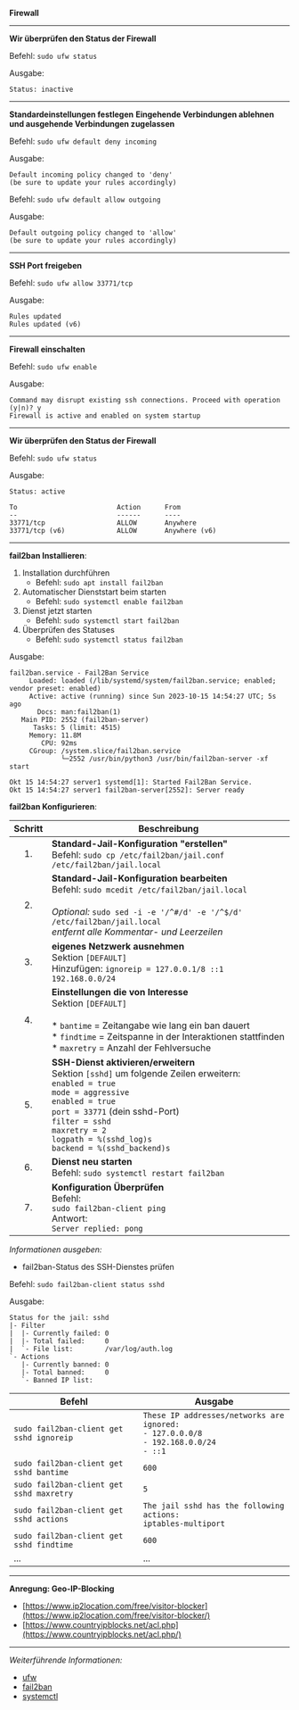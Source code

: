 **Firewall**

---

**Wir überprüfen den Status der Firewall**

Befehl: ```sudo ufw status```

Ausgabe:
```
Status: inactive
```

---

**Standardeinstellungen festlegen**
**Eingehende Verbindungen ablehnen und ausgehende Verbindungen zugelassen**

Befehl: ```sudo ufw default deny incoming```

Ausgabe:
```
Default incoming policy changed to 'deny'
(be sure to update your rules accordingly)
```

Befehl: ```sudo ufw default allow outgoing```

Ausgabe:
```
Default outgoing policy changed to 'allow'
(be sure to update your rules accordingly)
```

---

**SSH Port freigeben**

Befehl: ```sudo ufw allow 33771/tcp```

Ausgabe:
```
Rules updated
Rules updated (v6)
```

---

**Firewall einschalten**

Befehl: ```sudo ufw enable```

Ausgabe:
```
Command may disrupt existing ssh connections. Proceed with operation (y|n)? y
Firewall is active and enabled on system startup
```

---

**Wir überprüfen den Status der Firewall**

Befehl: ```sudo ufw status```

Ausgabe:
```
Status: active

To                         Action      From
--                         ------      ----
33771/tcp                  ALLOW       Anywhere
33771/tcp (v6)             ALLOW       Anywhere (v6)
```

---

**fail2ban Installieren**:

1. Installation durchführen
   * Befehl: ```sudo apt install fail2ban```
2. Automatischer Dienststart beim starten
   * Befehl: ```sudo systemctl enable fail2ban```
3. Dienst jetzt starten
   * Befehl: ```sudo systemctl start fail2ban```
4. Überprüfen des Statuses
   * Befehl: ```sudo systemctl status fail2ban```

Ausgabe:
```
fail2ban.service - Fail2Ban Service
     Loaded: loaded (/lib/systemd/system/fail2ban.service; enabled; vendor preset: enabled)
     Active: active (running) since Sun 2023-10-15 14:54:27 UTC; 5s ago
       Docs: man:fail2ban(1)
   Main PID: 2552 (fail2ban-server)
      Tasks: 5 (limit: 4515)
     Memory: 11.8M
        CPU: 92ms
     CGroup: /system.slice/fail2ban.service
             └─2552 /usr/bin/python3 /usr/bin/fail2ban-server -xf start

Okt 15 14:54:27 server1 systemd[1]: Started Fail2Ban Service.
Okt 15 14:54:27 server1 fail2ban-server[2552]: Server ready
```

**fail2ban Konfigurieren**:

| Schritt | Beschreibung |
| :-----: | ------------ |
| 1.      | **Standard-Jail-Konfiguration "erstellen"**<br/>Befehl: ```sudo cp /etc/fail2ban/jail.conf /etc/fail2ban/jail.local```                                                                                                                                                                                                                |
| 2.      | **Standard-Jail-Konfiguration bearbeiten**<br/>Befehl: ```sudo mcedit /etc/fail2ban/jail.local```<br/><br/>_Optional:_ ```sudo sed -i -e '/^#/d' -e '/^$/d' /etc/fail2ban/jail.local```<br/>_entfernt alle Kommentar- und Leerzeilen_                                                                                                 |
| 3.      | **eigenes Netzwerk ausnehmen**<br/>Sektion ```[DEFAULT]```<br/>Hinzufügen: ```ignoreip = 127.0.0.1/8 ::1 192.168.0.0/24```                                                                                                                                                                                                            |
| 4.      | **Einstellungen die von Interesse**<br/>Sektion ```[DEFAULT]```<br/><br/>* ```bantime``` = Zeitangabe wie lang ein ban dauert<br/>* ```findtime``` = Zeitspanne in der Interaktionen stattfinden<br/>* ```maxretry``` = Anzahl der Fehlversuche                                                                                       |
| 5.      | **SSH-Dienst aktivieren/erweitern**<br/>Sektion ```[sshd]``` um folgende Zeilen erweitern:<br/>```enabled = true```<br/>```mode = aggressive```<br/>```enabled = true```<br/>```port = 33771``` (dein sshd-Port)<br/>```filter = sshd```<br/>```maxretry = 2```<br/>```logpath = %(sshd_log)s```<br/>```backend = %(sshd_backend)s``` |
| 6.      | **Dienst neu starten**<br/>Befehl: ```sudo systemctl restart fail2ban```                                                                                                                                                                                                                                                              |
| 7.      | **Konfiguration Überprüfen**<br/>Befehl:<br/>```sudo fail2ban-client ping```<br/>Antwort:<br/>```Server replied: pong```                                                                                                                                                                                                              |

_Informationen ausgeben:_

* fail2ban-Status des SSH-Dienstes prüfen

Befehl: ```sudo fail2ban-client status sshd```

Ausgabe:
```
Status for the jail: sshd
|- Filter
|  |- Currently failed: 0
|  |- Total failed:     0
|  `- File list:        /var/log/auth.log
`- Actions
   |- Currently banned: 0
   |- Total banned:     0
   `- Banned IP list:
```

| Befehl | Ausgabe |
| ------ | ------- |
| ```sudo fail2ban-client get sshd ignoreip``` | ```These IP addresses/networks are ignored:```<br/>```- 127.0.0.0/8```<br/>```- 192.168.0.0/24```<br/>```- ::1``` |
| ```sudo fail2ban-client get sshd bantime```  | ```600```                                                                                                         |
| ```sudo fail2ban-client get sshd maxretry``` | ```5```                                                                                                           |
| ```sudo fail2ban-client get sshd actions```  | ```The jail sshd has the following actions:```<br/>```iptables-multiport```                                       |
| ```sudo fail2ban-client get sshd findtime``` | ```600```                                                                                                         |
| ...                                          | ...                                                                                                               |

---

**Anregung: Geo-IP-Blocking**

* [https://www.ip2location.com/free/visitor-blocker](https://www.ip2location.com/free/visitor-blocker/)
* [https://www.countryipblocks.net/acl.php](https://www.countryipblocks.net/acl.php/)

---

_Weiterführende Informationen:_
* [ufw](https://wiki.ubuntuusers.de/ufw/)
* [fail2ban](https://wiki.ubuntuusers.de/fail2ban/)
* [systemctl](https://wiki.ubuntuusers.de/systemd/systemctl/)
